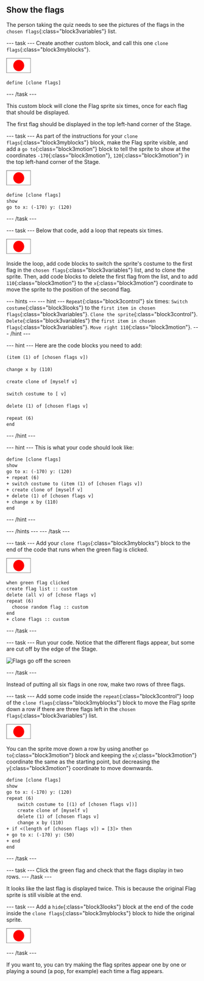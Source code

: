 ## Show the flags

The person taking the quiz needs to see the pictures of the flags in the `chosen flags`{:class="block3variables"} list.

--- task ---
Create another custom block, and call this one `clone flags`{:class="block3myblocks"}.

![Flag sprite](images/flag-sprite.png)

```blocks3
define [clone flags]
```

--- /task ---

This custom block will clone the Flag sprite six times, once for each flag that should be displayed.

The first flag should be displayed in the top left-hand corner of the Stage.

--- task ---
As part of the instructions for your `clone flags`{:class="block3myblocks"} block, make the Flag sprite visible, and add a `go to`{:class="block3motion"} block to tell the sprite to show at the coordinates `-170`{:class="block3motion"}, `120`{:class="block3motion"} in the top left-hand corner of the Stage.

![Flag sprite](images/flag-sprite.png)

```blocks3
define [clone flags]
show
go to x: (-170) y: (120)
```
--- /task ---

--- task ---
Below that code, add a loop that repeats six times.

![Flag sprite](images/flag-sprite.png)

Inside the loop, add code blocks to switch the sprite's costume to the first flag in the `chosen flags`{:class="block3variables"} list, and to clone the sprite. Then, add code blocks to delete the first flag from the list, and to add `110`{:class="block3motion"} to the `x`{:class="block3motion"} coordinate to move the sprite to the position of the second flag.

--- hints ---
--- hint ---
`Repeat`{:class="block3control"} six times:
`Switch costume`{:class="block3looks"} to the `first item in chosen flags`{:class="block3variables"}.
`Clone the sprite`{:class="block3control"}.
`Delete`{:class="block3variables"} the `first item in chosen flags`{:class="block3variables"}.
`Move right 110`{:class="block3motion"}.
--- /hint ---

--- hint ---
Here are the code blocks you need to add:

```blocks3
(item (1) of [chosen flags v])

change x by (110)

create clone of [myself v]

switch costume to [ v]

delete (1) of [chosen flags v]

repeat (6)
end
```
--- /hint ---

--- hint ---
This is what your code should look like:

```blocks3
define [clone flags]
show
go to x: (-170) y: (120)
+ repeat (6)
+ switch costume to (item (1) of [chosen flags v])
+ create clone of [myself v]
+ delete (1) of [chosen flags v]
+ change x by (110)
end
```
--- /hint ---

--- /hints ---
--- /task ---

--- task ---
Add your `clone flags`{:class="block3myblocks"} block to the end of the code that runs when the green flag is clicked.

![Flag sprite](images/flag-sprite.png)

```blocks3
when green flag clicked
create flag list :: custom
delete (all v) of [chose flags v]
repeat (6)
  choose random flag :: custom
end
+ clone flags :: custom
```

--- /task ---

--- task ---
Run your code. Notice that the different flags appear, but some are cut off by the edge of the Stage.

![Flags go off the screen](images/flags-off-the-screen.png)

--- /task ---

Instead of putting all six flags in one row, make two rows of three flags.

--- task ---
Add some code inside the `repeat`{:class="block3control"} loop of the `clone flags`{:class="block3myblocks"} block to move the Flag sprite down a row if there are three flags left in the `chosen flags`{:class="block3variables"} list.

![Flag sprite](images/flag-sprite.png)

You can the sprite move down a row by using another `go to`{:class="block3motion"} block and keeping the `x`{:class="block3motion"} coordinate the same as the starting point, but decreasing the `y`{:class="block3motion"} coordinate to move downwards.

```blocks3
define [clone flags]
show
go to x: (-170) y: (120)
repeat (6)
    switch costume to [(1) of [chosen flags v])]
    create clone of [myself v]
    delete (1) of [chosen flags v]
    change x by (110)
+ if <(length of [chosen flags v]) = [3]> then
+ go to x: (-170) y: (50)
+ end
end
```
--- /task ---

--- task ---
Click the green flag and check that the flags display in two rows.
--- /task ---

It looks like the last flag is displayed twice. This is because the original Flag sprite is still visible at the end.

--- task ---
Add a `hide`{:class="block3looks"} block at the end of the code inside the `clone flags`{:class="block3myblocks"} block to hide the original sprite.

![Flag sprite](images/flag-sprite.png)

--- /task ---

If you want to, you can try making the flag sprites appear one by one or playing a sound (a pop, for example) each time a flag appears.
